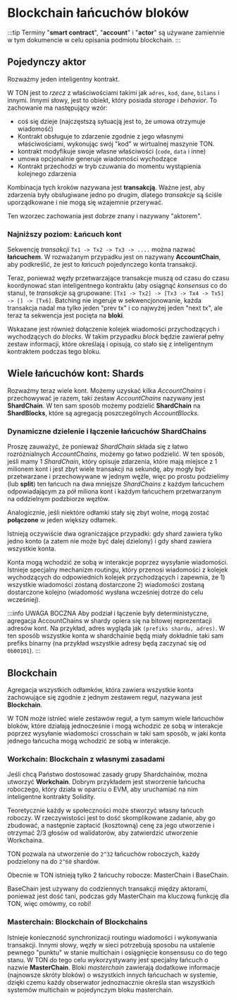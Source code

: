 # Blockchain łańcuchów bloków

:::tip
Terminy "**smart contract**", "**account**" i "**actor**" są używane zamiennie w tym dokumencie w celu opisania podmiotu blockchain.
:::

## Pojedynczy aktor

Rozważmy jeden inteligentny kontrakt.

W TON jest to *rzecz* z właściwościami takimi jak `adres`, `kod`, `dane`, `bilans` i innymi. Innymi słowy, jest to obiekt, który posiada *storage* i *behavior*.
To zachowanie ma następujący wzór:

- coś się dzieje (najczęstszą sytuacją jest to, że umowa otrzymuje wiadomość)
- Kontrakt obsługuje to zdarzenie zgodnie z jego własnymi właściwościami, wykonując swój "kod" w wirtualnej maszynie TON.
- kontrakt modyfikuje swoje własne właściwości (`code`, `data` i inne)
- umowa opcjonalnie generuje wiadomości wychodzące
- Kontrakt przechodzi w tryb czuwania do momentu wystąpienia kolejnego zdarzenia

Kombinacja tych kroków nazywana jest **transakcją**. Ważne jest, aby zdarzenia były obsługiwane jedno po drugim, dlatego *transakcje* są ściśle uporządkowane i nie mogą się wzajemnie przerywać.

Ten wzorzec zachowania jest dobrze znany i nazywany "aktorem".

### Najniższy poziom: Łańcuch kont

Sekwencję *transakcji* `Tx1 -> Tx2 -> Tx3 -> ....` można nazwać **łańcuchem**. W rozważanym przypadku jest on nazywany **AccountChain**, aby podkreślić, że jest to *łańcuch* pojedynczego konta transakcji.

Teraz, ponieważ węzły przetwarzające transakcje muszą od czasu do czasu koordynować stan inteligentnego kontraktu (aby osiągnąć *konsensus* co do stanu), te *transakcje* są grupowane:
`[Tx1 -> Tx2] -> [Tx3 -> Tx4 -> Tx5] -> [] -> [Tx6]`.
Batching nie ingeruje w sekwencjonowanie, każda transakcja nadal ma tylko jeden "prev tx" i co najwyżej jeden "next tx", ale teraz ta sekwencja jest pocięta na **bloki**.

Wskazane jest również dołączenie kolejek wiadomości przychodzących i wychodzących do *blocks*. W takim przypadku *block* będzie zawierał pełny zestaw informacji, które określają i opisują, co stało się z inteligentnym kontraktem podczas tego bloku.

## Wiele łańcuchów kont: Shards

Rozważmy teraz wiele kont. Możemy uzyskać kilka *AccountChains* i przechowywać je razem, taki zestaw *AccountChains* nazywany jest **ShardChain**. W ten sam sposób możemy podzielić **ShardChain** na **ShardBlocks**, które są agregacją poszczególnych *AccountBlocks*.

### Dynamiczne dzielenie i łączenie łańcuchów ShardChains

Proszę zauważyć, że ponieważ *ShardChain* składa się z łatwo rozróżnialnych *AccountChains*, możemy go łatwo podzielić. W ten sposób, jeśli mamy 1 *ShardChain*, który opisuje zdarzenia, które mają miejsce z 1 milionem kont i jest zbyt wiele transakcji na sekundę, aby mogły być przetwarzane i przechowywane w jednym węźle, więc po prostu podzielimy (lub **split**) ten łańcuch na dwa mniejsze *ShardChains* z każdym łańcuchem odpowiadającym za pół miliona kont i każdym łańcuchem przetwarzanym na oddzielnym podzbiorze węzłów.

Analogicznie, jeśli niektóre odłamki stały się zbyt wolne, mogą zostać **połączone** w jeden większy odłamek.

Istnieją oczywiście dwa ograniczające przypadki: gdy shard zawiera tylko jedno konto (a zatem nie może być dalej dzielony) i gdy shard zawiera wszystkie konta.

Konta mogą wchodzić ze sobą w interakcje poprzez wysyłanie wiadomości. Istnieje specjalny mechanizm routingu, który przenosi wiadomości z kolejek wychodzących do odpowiednich kolejek przychodzących i zapewnia, że 1) wszystkie wiadomości zostaną dostarczone 2) wiadomości zostaną dostarczone kolejno (wiadomość wysłana wcześniej dotrze do celu wcześniej).

:::info UWAGA BOCZNA
Aby podział i łączenie były deterministyczne, agregacja AccountChains w shardy opiera się na bitowej reprezentacji adresów kont. Na przykład, adres wygląda jak `(prefiks shardu, adres)`. W ten sposób wszystkie konta w shardchainie będą miały dokładnie taki sam prefiks binarny (na przykład wszystkie adresy będą zaczynać się od `0b00101`).
:::

## Blockchain

Agregacja wszystkich odłamków, która zawiera wszystkie konta zachowujące się zgodnie z jednym zestawem reguł, nazywana jest **Blockchain**.

W TON może istnieć wiele zestawów reguł, a tym samym wiele łańcuchów bloków, które działają jednocześnie i mogą wchodzić ze sobą w interakcje poprzez wysyłanie wiadomości crosschain w taki sam sposób, w jaki konta jednego łańcucha mogą wchodzić ze sobą w interakcje.

### Workchain: Blockchain z własnymi zasadami

Jeśli chcą Państwo dostosować zasady grupy Shardchainów, można utworzyć **Workchain**. Dobrym przykładem jest stworzenie łańcucha roboczego, który działa w oparciu o EVM, aby uruchamiać na nim inteligentne kontrakty Solidity.

Teoretycznie każdy w społeczności może stworzyć własny łańcuch roboczy. W rzeczywistości jest to dość skomplikowane zadanie, aby go zbudować, a następnie zapłacić (kosztowną) cenę za jego utworzenie i otrzymać 2/3 głosów od walidatorów, aby zatwierdzić utworzenie Workchaina.

TON pozwala na utworzenie do `2^32` łańcuchów roboczych, każdy podzielony na do `2^60` shardów.

Obecnie w TON istnieją tylko 2 łańcuchy robocze: MasterChain i BaseChain.

BaseChain jest używany do codziennych transakcji między aktorami, ponieważ jest dość tani, podczas gdy MasterChain ma kluczową funkcję dla TON, więc omówmy, co robi!

### Masterchain: Blockchain of Blockchains

Istnieje konieczność synchronizacji routingu wiadomości i wykonywania transakcji. Innymi słowy, węzły w sieci potrzebują sposobu na ustalenie pewnego "punktu" w stanie multichain i osiągnięcie konsensusu co do tego stanu. W TON do tego celu wykorzystywany jest specjalny łańcuch o nazwie **MasterChain**. Bloki *masterchain* zawierają dodatkowe informacje (najnowsze skróty bloków) o wszystkich innych łańcuchach w systemie, dzięki czemu każdy obserwator jednoznacznie określa stan wszystkich systemów multichain w pojedynczym bloku masterchain.
